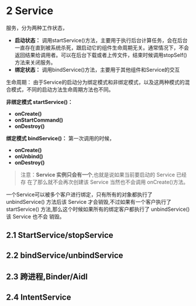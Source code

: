 
# 2 Service
服务，分为两种工作状态，

- **启动状态：** 调用startService()方法，主要用于执行后台计算任务，会在后台一直存在直到被系统杀死，跟启动它的组件生命周期无关。通常情况下，不会返回结果给调用者。可以在后台下载或者上传文件，结束时候调用stopSelf()方法来关闭服务。
- **绑定状态：** 调用bindService()方法，主要用于其他组件和Service的交互

生命周期：
由于Service的启动分为绑定模式和非绑定模式，以及这两种模式的混合模式，不同的启动方法生命周期方法也不同。

**非绑定模式 startService()：**

- **onCreate()**
- **onStartCommand()**
- **onDestroy()**

**绑定模式 bindService()：**
第一次调用的时候，

- **onCreate()**
- **onUnbind()**
- **onDestroy()**


> 注意：**Service 实例只会有一个**,也就是说如果当前要启动的 Service 已经存 在了那么就不会再次创建该 Service 当然也不会调用 onCreate()方法。 

一个Service可以被多个客户进行绑定，只有所有的对象都执行了  unbindService() 方法后该 Service 才会销毁,不过如果有一个客户执行了 startService() 方法,那么这个时候如果所有的绑定客户都执行了 unbindService()该 Service 也不会 销毁。



## 2.1 StartService/stopService
## 2.2 bindService/unbindService
## 2.3 跨进程,Binder/Aidl ##
## 2.4 IntentService ##

